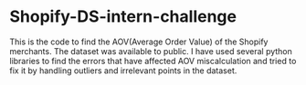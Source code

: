 # Shopify-DS-intern-challenge
This is the code to find the AOV(Average Order Value) of the Shopify merchants. The dataset was available to public. I have used several python libraries to find the errors that have affected AOV miscalculation and tried to fix it by handling outliers and irrelevant points in the dataset. 
